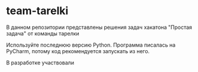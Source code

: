 # team-tarelki

В данном репозитории представлены решения задач хакатона "Простая задача" от команды тарелки

Используйте последнюю версию Python. Программа писалась на PyCharm, потому код рекомендуется запускать из него.

В разработке участвовали

